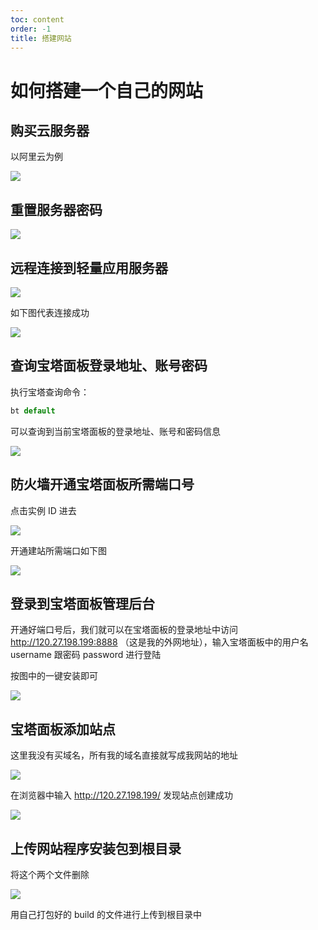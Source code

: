 ```yaml
---
toc: content
order: -1
title: 搭建网站
---
```


# 如何搭建一个自己的网站

## 购买云服务器

以阿里云为例

![](/images/web/image1.jpg)

## 重置服务器密码

![](/images/web/image2.jpg)

## 远程连接到轻量应用服务器

![](/images/web/image3.jpg)

如下图代表连接成功

![](/images/web/image4.jpg)

## 查询宝塔面板登录地址、账号密码

执行宝塔查询命令：

```js
bt default
```

可以查询到当前宝塔面板的登录地址、账号和密码信息

![](/images/web/image5.jpg)

## 防火墙开通宝塔面板所需端口号

点击实例 ID 进去

![](/images/web/image6.jpg)

开通建站所需端口如下图

![](/images/web/image7.jpg)

## 登录到宝塔面板管理后台

开通好端口号后，我们就可以在宝塔面板的登录地址中访问 http://120.27.198.199:8888 （这是我的外网地址），输入宝塔面板中的用户名 username 跟密码 password 进行登陆

按图中的一键安装即可

![](/images/web/image8.jpg)

## 宝塔面板添加站点

这里我没有买域名，所有我的域名直接就写成我网站的地址

![](/images/web/image9.jpg)

在浏览器中输入 http://120.27.198.199/ 发现站点创建成功

![](/images/web/image10.jpg)

## 上传网站程序安装包到根目录

将这个两个文件删除

![](/images/web/image11.jpg)

用自己打包好的 build 的文件进行上传到根目录中
